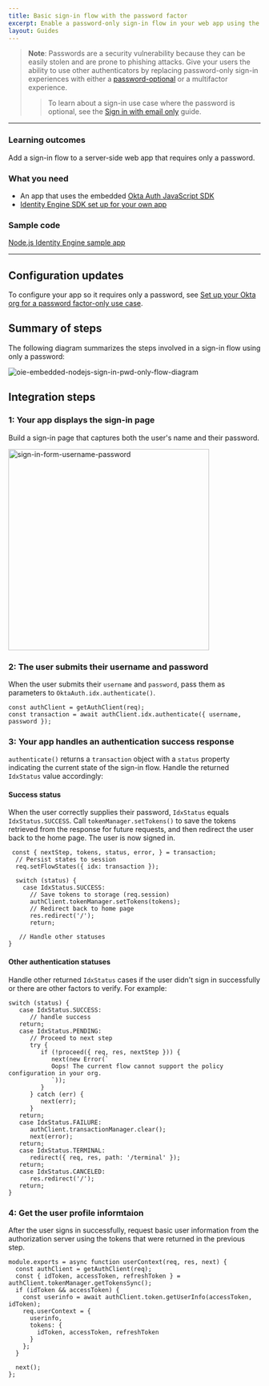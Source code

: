 ```yaml
---
title: Basic sign-in flow with the password factor
excerpt: Enable a password-only sign-in flow in your web app using the embedded SDK
layout: Guides
---
```


<ApiLifecycle access="ie" />


> **Note**: Passwords are a security vulnerability because they can be easily stolen and are prone to phishing attacks. Give your users the ability to use other authenticators by replacing password-only sign-in experiences with either a [password-optional](https://developer.okta.com/docs/guides/pwd-optional-overview) or a multifactor experience.
> > To learn about a sign-in use case where the password is optional, see the [Sign in with email only](https://developer.okta.com/docs/guides/pwd-optional-sign-in-email/nodeexpress/main/) guide.
<StackSnippet snippet="pwdoptionalusecase" />

---

### Learning outcomes

Add a sign-in flow to a server-side web app that requires only a password.

### What you need
* An app that uses the embedded [Okta Auth JavaScript SDK](https://github.com/okta/okta-auth-js)
* [Identity Engine SDK set up for your own app](https://developer.okta.com/docs/guides/oie-embedded-common-download-setup-app/nodejs/main/)

### Sample code

[Node.js Identity Engine sample app](https://github.com/okta/okta-auth-js/tree/master/samples/generated/express-embedded-auth-with-sdk)

---

## Configuration updates

To configure your app so it requires only a password, see [Set up your Okta org for a password factor-only use case](https://developer.okta.com/docs/guides/oie-embedded-common-org-setup/nodejs/main/#set-up-your-okta-org-for-a-password-factor-only-use-case).

## Summary of steps

The following diagram summarizes the steps involved in a sign-in flow using only a password:

![oie-embedded-nodejs-sign-in-pwd-only-flow-diagram](https://github.com/okta/okta-developer-docs/assets/66759469/f9b9f7a8-9cb5-4a0e-9f51-d3d9d817c1f0)

## Integration steps

### 1: Your app displays the sign-in page

Build a sign-in page that captures both the user's name and their password.

<img width="401" alt="sign-in-form-username-password" src="https://github.com/okta/okta-developer-docs/assets/66759469/ca49cd2b-45af-4f4d-96b2-79b35f793b84">

### 2: The user submits their username and password

When the user submits their `username` and `password`, pass them as parameters to `OktaAuth.idx.authenticate()`.

```
const authClient = getAuthClient(req);
const transaction = await authClient.idx.authenticate({ username, password });
```

### 3: Your app handles an authentication success response

`authenticate()` returns a `transaction` object with a `status` property indicating the current state of the sign-in flow. Handle the returned `IdxStatus` value accordingly:

#### Success status

When the user correctly supplies their password, `IdxStatus` equals `IdxStatus.SUCCESS`. Call `tokenManager.setTokens()` to save the tokens retrieved from the response for future requests, and then redirect the user back to the home page. The user is now signed in.

```
 const { nextStep, tokens, status, error, } = transaction;
  // Persist states to session
  req.setFlowStates({ idx: transaction });

  switch (status) {
    case IdxStatus.SUCCESS:
      // Save tokens to storage (req.session)
      authClient.tokenManager.setTokens(tokens);
      // Redirect back to home page
      res.redirect('/');
      return;

   // Handle other statuses
}
```

#### Other authentication statuses 

Handle other returned `IdxStatus` cases if the user didn't sign in successfully or there are other factors to verify. For example:

```
switch (status) {
   case IdxStatus.SUCCESS:
      // handle success
   return;
   case IdxStatus.PENDING:
      // Proceed to next step
      try {
         if (!proceed({ req, res, nextStep })) {
            next(new Error(`
            Oops! The current flow cannot support the policy configuration in your org.
            `));
         }
      } catch (err) {
         next(err);
      }
   return;
   case IdxStatus.FAILURE:
      authClient.transactionManager.clear();
      next(error);
   return;
   case IdxStatus.TERMINAL:
      redirect({ req, res, path: '/terminal' });
   return;
   case IdxStatus.CANCELED:
      res.redirect('/');
   return;
}
```

### 4: Get the user profile informtaion

After the user signs in successfully, request basic user information from the authorization server using the tokens that were returned in the previous step.

```
module.exports = async function userContext(req, res, next) {
  const authClient = getAuthClient(req);
  const { idToken, accessToken, refreshToken } = authClient.tokenManager.getTokensSync();
  if (idToken && accessToken) {
    const userinfo = await authClient.token.getUserInfo(accessToken, idToken);
    req.userContext = {
      userinfo,
      tokens: {
        idToken, accessToken, refreshToken
      }
    };
  }

  next();
};
```
